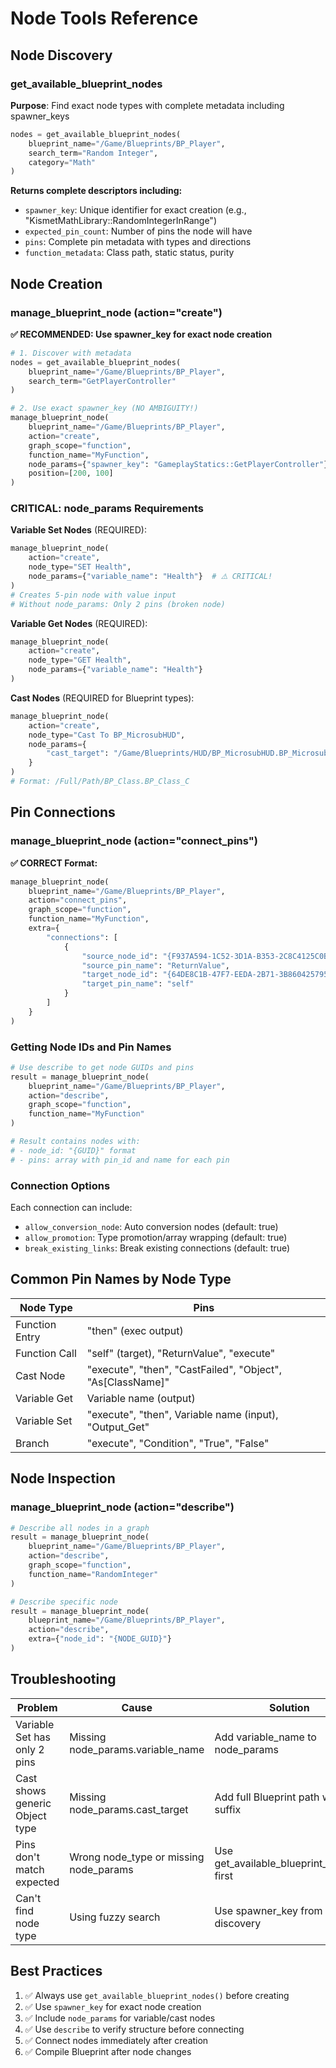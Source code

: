 # Node Tools Reference

## Node Discovery

### get_available_blueprint_nodes

**Purpose**: Find exact node types with complete metadata including spawner_keys

```python
nodes = get_available_blueprint_nodes(
    blueprint_name="/Game/Blueprints/BP_Player",
    search_term="Random Integer",
    category="Math"
)
```

**Returns complete descriptors including:**
- `spawner_key`: Unique identifier for exact creation (e.g., "KismetMathLibrary::RandomIntegerInRange")
- `expected_pin_count`: Number of pins the node will have
- `pins`: Complete pin metadata with types and directions
- `function_metadata`: Class path, static status, purity

## Node Creation

### manage_blueprint_node (action="create")

**✅ RECOMMENDED: Use spawner_key for exact node creation**

```python
# 1. Discover with metadata
nodes = get_available_blueprint_nodes(
    blueprint_name="/Game/Blueprints/BP_Player",
    search_term="GetPlayerController"
)

# 2. Use exact spawner_key (NO AMBIGUITY!)
manage_blueprint_node(
    blueprint_name="/Game/Blueprints/BP_Player",
    action="create",
    graph_scope="function",
    function_name="MyFunction",
    node_params={"spawner_key": "GameplayStatics::GetPlayerController"},
    position=[200, 100]
)
```

### CRITICAL: node_params Requirements

**Variable Set Nodes** (REQUIRED):
```python
manage_blueprint_node(
    action="create",
    node_type="SET Health",
    node_params={"variable_name": "Health"}  # ⚠️ CRITICAL!
)
# Creates 5-pin node with value input
# Without node_params: Only 2 pins (broken node)
```

**Variable Get Nodes** (REQUIRED):
```python
manage_blueprint_node(
    action="create",
    node_type="GET Health",
    node_params={"variable_name": "Health"}
)
```

**Cast Nodes** (REQUIRED for Blueprint types):
```python
manage_blueprint_node(
    action="create",
    node_type="Cast To BP_MicrosubHUD",
    node_params={
        "cast_target": "/Game/Blueprints/HUD/BP_MicrosubHUD.BP_MicrosubHUD_C"
    }
)
# Format: /Full/Path/BP_Class.BP_Class_C
```

## Pin Connections

### manage_blueprint_node (action="connect_pins")

**✅ CORRECT Format:**

```python
manage_blueprint_node(
    blueprint_name="/Game/Blueprints/BP_Player",
    action="connect_pins",
    graph_scope="function",
    function_name="MyFunction",
    extra={
        "connections": [
            {
                "source_node_id": "{F937A594-1C52-3D1A-B353-2C8C4125C0B7}",
                "source_pin_name": "ReturnValue",
                "target_node_id": "{64DE8C1B-47F7-EEDA-2B71-3B8604257954}",
                "target_pin_name": "self"
            }
        ]
    }
)
```

### Getting Node IDs and Pin Names

```python
# Use describe to get node GUIDs and pins
result = manage_blueprint_node(
    blueprint_name="/Game/Blueprints/BP_Player",
    action="describe",
    graph_scope="function",
    function_name="MyFunction"
)

# Result contains nodes with:
# - node_id: "{GUID}" format
# - pins: array with pin_id and name for each pin
```

### Connection Options

Each connection can include:
- `allow_conversion_node`: Auto conversion nodes (default: true)
- `allow_promotion`: Type promotion/array wrapping (default: true)
- `break_existing_links`: Break existing connections (default: true)

## Common Pin Names by Node Type

| Node Type | Pins |
|-----------|------|
| Function Entry | "then" (exec output) |
| Function Call | "self" (target), "ReturnValue", "execute" |
| Cast Node | "execute", "then", "CastFailed", "Object", "As[ClassName]" |
| Variable Get | Variable name (output) |
| Variable Set | "execute", "then", Variable name (input), "Output_Get" |
| Branch | "execute", "Condition", "True", "False" |

## Node Inspection

### manage_blueprint_node (action="describe")

```python
# Describe all nodes in a graph
result = manage_blueprint_node(
    blueprint_name="/Game/Blueprints/BP_Player",
    action="describe",
    graph_scope="function",
    function_name="RandomInteger"
)

# Describe specific node
result = manage_blueprint_node(
    blueprint_name="/Game/Blueprints/BP_Player",
    action="describe",
    extra={"node_id": "{NODE_GUID}"}
)
```

## Troubleshooting

| Problem | Cause | Solution |
|---------|-------|----------|
| Variable Set has only 2 pins | Missing node_params.variable_name | Add variable_name to node_params |
| Cast shows generic Object type | Missing node_params.cast_target | Add full Blueprint path with _C suffix |
| Pins don't match expected | Wrong node_type or missing node_params | Use get_available_blueprint_nodes() first |
| Can't find node type | Using fuzzy search | Use spawner_key from discovery |

## Best Practices

1. ✅ Always use `get_available_blueprint_nodes()` before creating
2. ✅ Use `spawner_key` for exact node creation
3. ✅ Include `node_params` for variable/cast nodes
4. ✅ Use `describe` to verify structure before connecting
5. ✅ Connect nodes immediately after creation
6. ✅ Compile Blueprint after node changes

